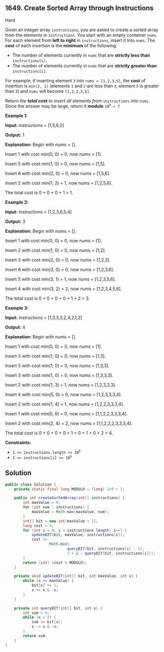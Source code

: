 ## 1649\. Create Sorted Array through Instructions

Hard

Given an integer array `instructions`, you are asked to create a sorted array from the elements in `instructions`. You start with an empty container `nums`. For each element from **left to right** in `instructions`, insert it into `nums`. The **cost** of each insertion is the **minimum** of the following:

*   The number of elements currently in `nums` that are **strictly less than** `instructions[i]`.
*   The number of elements currently in `nums` that are **strictly greater than** `instructions[i]`.

For example, if inserting element `3` into `nums = [1,2,3,5]`, the **cost** of insertion is `min(2, 1)` (elements `1` and `2` are less than `3`, element `5` is greater than `3`) and `nums` will become `[1,2,3,3,5]`.

Return _the **total cost** to insert all elements from_ `instructions` _into_ `nums`. Since the answer may be large, return it **modulo** <code>10<sup>9</sup> + 7</code>

**Example 1:**

**Input:** instructions = [1,5,6,2]

**Output:** 1

**Explanation:** Begin with nums = []. 

Insert 1 with cost min(0, 0) = 0, now nums = [1]. 

Insert 5 with cost min(1, 0) = 0, now nums = [1,5]. 

Insert 6 with cost min(2, 0) = 0, now nums = [1,5,6]. 

Insert 2 with cost min(1, 2) = 1, now nums = [1,2,5,6]. 

The total cost is 0 + 0 + 0 + 1 = 1.

**Example 2:**

**Input:** instructions = [1,2,3,6,5,4]

**Output:** 3

**Explanation:** Begin with nums = []. 

Insert 1 with cost min(0, 0) = 0, now nums = [1]. 

Insert 2 with cost min(1, 0) = 0, now nums = [1,2]. 

Insert 3 with cost min(2, 0) = 0, now nums = [1,2,3].

Insert 6 with cost min(3, 0) = 0, now nums = [1,2,3,6]. 

Insert 5 with cost min(3, 1) = 1, now nums = [1,2,3,5,6]. 

Insert 4 with cost min(3, 2) = 2, now nums = [1,2,3,4,5,6]. 

The total cost is 0 + 0 + 0 + 0 + 1 + 2 = 3.

**Example 3:**

**Input:** instructions = [1,3,3,3,2,4,2,1,2]

**Output:** 4

**Explanation:** Begin with nums = []. 

Insert 1 with cost min(0, 0) = 0, now nums = [1]. 

Insert 3 with cost min(1, 0) = 0, now nums = [1,3].

Insert 3 with cost min(1, 0) = 0, now nums = [1,3,3].

Insert 3 with cost min(1, 0) = 0, now nums = [1,3,3,3].

Insert 2 with cost min(1, 3) = 1, now nums = [1,2,3,3,3]. 

Insert 4 with cost min(5, 0) = 0, now nums = [1,2,3,3,3,4]. 

Insert 2 with cost min(1, 4) = 1, now nums = [1,2,2,3,3,3,4]. 

Insert 1 with cost min(0, 6) = 0, now nums = [1,1,2,2,3,3,3,4].

Insert 2 with cost min(2, 4) = 2, now nums = [1,1,2,2,2,3,3,3,4]. 

The total cost is 0 + 0 + 0 + 0 + 1 + 0 + 1 + 0 + 2 = 4.

**Constraints:**

*   <code>1 <= instructions.length <= 10<sup>5</sup></code>
*   <code>1 <= instructions[i] <= 10<sup>5</sup></code>

## Solution

```java
public class Solution {
    private static final long MODULO = (long) 1e9 + 7;

    public int createSortedArray(int[] instructions) {
        int maxValue = 0;
        for (int num : instructions) {
            maxValue = Math.max(maxValue, num);
        }
        int[] bit = new int[maxValue + 1];
        long cost = 0;
        for (int i = 0; i < instructions.length; i++) {
            updateBIT(bit, maxValue, instructions[i]);
            cost +=
                    Math.min(
                            queryBIT(bit, instructions[i] - 1),
                            1 + i - queryBIT(bit, instructions[i]));
        }
        return (int) (cost % MODULO);
    }

    private void updateBIT(int[] bit, int maxValue, int x) {
        while (x <= maxValue) {
            bit[x] += 1;
            x += x & -x;
        }
    }

    private int queryBIT(int[] bit, int x) {
        int sum = 0;
        while (x > 0) {
            sum += bit[x];
            x -= x & -x;
        }
        return sum;
    }
}
```